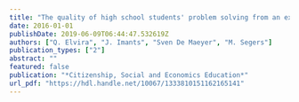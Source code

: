 ```yaml
---
title: "The quality of high school students' problem solving from an expertise development perspective"
date: 2016-01-01
publishDate: 2019-06-09T06:44:47.532619Z
authors: ["Q. Elvira", "J. Imants", "Sven De Maeyer", "M. Segers"]
publication_types: ["2"]
abstract: ""
featured: false
publication: "*Citizenship, Social and Economics Education*"
url_pdf: "https://hdl.handle.net/10067/1333810151162165141"
---
```


